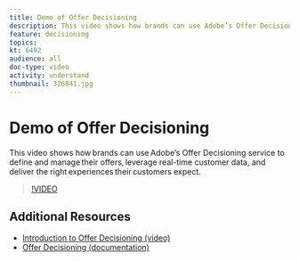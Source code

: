 ```yaml
---
title: Demo of Offer Decisioning
description: This video shows how brands can use Adobe’s Offer Decisioning service to define and manage their offers, leverage real-time customer data, and deliver the right experiences their customers expect.
feature: decisioning
topics:
kt: 6492
audience: all
doc-type: video
activity: understand
thumbnail: 326841.jpg
---
```


# Demo of Offer Decisioning

This video shows how brands can use Adobe’s Offer Decisioning service to define and manage their offers, leverage real-time customer data, and deliver the right experiences their customers expect.

>[!VIDEO](https://video.tv.adobe.com/v/326841?quality=12&learn=on)


## Additional Resources

* [Introduction to Offer Decisioning (video)](introduction-to-offer-decisioning.md)
* [Offer Decisioning (documentation)](https://experienceleague.adobe.com/docs/offer-decisioning/using/get-started/starting-offer-decisioning.html)